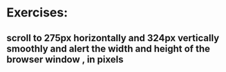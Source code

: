 # Exercises: 

## scroll to 275px horizontally and 324px vertically smoothly and alert the width and height of the browser window , in pixels